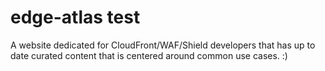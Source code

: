 # edge-atlas test

A website dedicated for CloudFront/WAF/Shield developers that has up to date curated content that is centered around common use cases. :)
